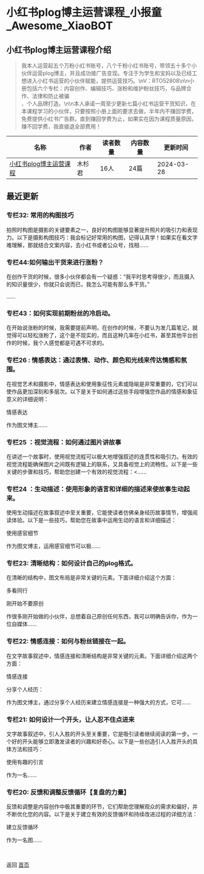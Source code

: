 # 小红书plog博主运营课程_小报童_Awesome_XiaoBOT

## 小红书plog博主运营课程介绍
> 我本人运营起五个万粉小红书账号，八个千粉小红书账号，带领五十多个小伙伴运营plog博主，并且成功接广告变现。专注于为学生和宝妈以及已经工想进入小红书运营的小伙伴赋能，提供运营技巧。\nV：RTO52808\n\n小册包括六个专栏：内容创作、编辑技巧、涨粉和维护粉丝技巧，与品牌合作、法律和防止被骗  
、个人品牌打造。\n\n本人承诺一周至少更新七篇小红书运营干货知识，在本课程学习的小伙伴，只要按照小册上面的要求去做，半年内不赚回学费，免费提供小红书广告群。直到赚回学费为止，如果实在因为课程质量原因，赚不回学费，我直接退全部费用！  
  


|名称|作者|读者数量|内容数量|更新时间|
|---|---|---|---|---|
|[小红书plog博主运营课程](https://xiaobot.net/p/5281680?refer=0b133df9-27dc-423b-8101-639049001c13)|木杉君|16人|24篇|2024-03-28|

## 最近更新
### 专栏32: 常用的构图技巧

拍照时构图是摄影的关键要素之一，良好的构图能够显著提升照片的吸引力和表现力。以下是摄影构图技巧：我会标记好常用的构图，记得认真学！如果实在看文字难理解，那就结合文案内容，去小红书或者公众号，找相......

### 专栏44:如何输出干货来进行涨粉？

 在创作干货的时候，很多小伙伴都会有一个疑惑：“我平时思考得很少，而且摄入的知识量很少，你就只会说而已，我怎么可能有那么多干货。”



......

### 专栏43：如何实现前期粉丝的冷启动。

在开始说涨粉的时候，我需要提前声明，在创作的时候，不要认为发几篇笔记，就觉得可以轻松涨粉了，这个是不现实的，而且这种几率在小红书，甚至其他平台创作的时候，我个人感觉都是可遇不可求的。

### 专栏26 : 情感表达：通过表情、动作、颜色和光线来传达情感和氛围。

在视觉艺术和摄影中，情感表达和使用象征性元素或隐喻是非常重要的，它们可以使作品更加深刻和多层次。以下是关于如何通过这些手段增强您作品的情感和象征意义的详细说明：

情感表达

作为图文博主......

### 专栏25 ：视觉流程：如何通过图片讲故事

在讲述一个故事时，使用视觉流程可以极大地增强叙述的连贯性和吸引力。有效的视觉流程能确保图片之间既有逻辑上的联系，又具备视觉上的流畅性。以下是一些关键的步骤和技巧，帮助您创建一个有效的视觉流程：<......

### 专栏24 ：生动描述：使用形象的语言和详细的描述来使故事生动起来。

使用生动描述在故事叙述中至关重要，它能使读者仿佛亲身经历故事情节，增强阅读体验。以下是一些技巧，帮助您在故事中运用生动的语言和详细描述：

使用感官细节

作为图文博主，运用感官细节可以极......

### 专栏23: 清晰结构：如何设计自己的plog格式。

在清晰的结构中，图文布局是非常关键的元素。下面详细介绍这个方面：

多看同行

刚开始不要原创

作很多刚开始做的小伙伴，总想着自己原创任何东西，我可以明确告诉你，作为一位自媒体......

### 专栏22: 情感连接：如何与粉丝链接在一起。

在文字故事叙述中，情感连接和清晰结构是非常关键的元素。下面详细介绍这两个方面：

情感连接

分享个人经历：

作为图文博主，通过分享个人经历来建立情感连接是一种强大的方式，它可......

### 专栏21: 如何设计一个开头，让人忍不住点进来

文字故事叙述中，引人入胜的开头至关重要，它是吸引读者继续阅读的第一步。一个好的开头能够立即激发读者的兴趣和好奇心。以下是一些创造引人入胜开头的具体方法和技巧：

使用有趣的引言

作为一名......

### 专栏20: 反馈和调整反馈循环【复盘的力量】

反馈和调整是内容创作中极其重要的环节，它们帮助您理解观众的需求和偏好，并不断优化您的内容。以下是关于建立有效的反馈循环和持续改进过程的详细方法：

建立反馈循环

作为一名图......


<a href="https://github.com/Reno9527/awesome-xiaobot" style="color: white; text-decoration: none;">awesome-xiaobot</a>

返回 [首页](../README.md)
